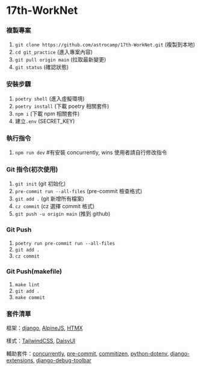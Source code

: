 # 17th-WorkNet

### 複製專案

1. `git clone https://github.com/astrocamp/17th-WorkNet.git` (複製到本地)
2. `cd git_practice` (進入專案內容)
3. `git pull origin main` (拉取最新變更)
4. `git status` (確認狀態)

### 安裝步驟

1. `poetry shell` (進入虛擬環境)
2. `poetry install` (下載 poetry 相關套件)
3. `npm i` (下載 npm 相關套件)
4. 建立`.env` (SECRET_KEY)

### 執行指令

1. `npm run dev` #有安裝 concurrently, wins 使用者請自行修改指令

### Git 指令(初次使用)

1. `git init` (git 初始化)
2. `pre-commit run --all-files` (pre-commit 檢查格式)
3. `git add .` (git 新增所有檔案)
4. `cz commit` (cz 選擇 commit 格式)
5. `git push -u origin main` (推到 github)

### Git Push

1. `poetry run pre-commit run --all-files`
2. `git add .`
3. `cz commit`

### Git Push(makefile)

1. `make lint`
2. `git add .`
3. `make commit`

### 套件清單

框架：[django](https://www.djangoproject.com/), [AlpineJS](https://alpinejs.dev/), [HTMX](https://htmx.org/)

樣式：[TailwindCSS](https://tailwindcss.com/), [DaisyUI](https://daisyui.com/)

輔助套件：[concurrently](https://www.npmjs.com/package/concurrently), [pre-commit](https://pre-commit.com/), [commitizen](https://github.com/commitizen-tools/commitizen), [python-dotenv](https://github.com/theskumar/python-dotenv), [django-extensions](https://django-extensions.readthedocs.io/en/latest/), [django-debug-toolbar](https://django-debug-toolbar.readthedocs.io/en/latest/)
